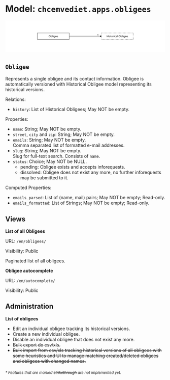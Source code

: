 # Model: `chcemvediet.apps.obligees`

![](assets/obligees.svg)

## `Obligee`

Represents a single obligee and its contact information. Obligee is automatically versioned with
Historical Obligee model representing its historical versions.

Relations:
* `history`: List of Historical Obligees; May NOT be empty.

Properties:
* `name`: String; May NOT be empty.
* `street`, `city` and `zip`: String; May NOT be empty.
* `emails`: String; May NOT be empty.\
  Comma separated list of formatted e-mail addresses.
* `slug`: String; May NOT be empty.\
  Slug for full-text search. Consists of `name`.
* `status`: Choice; May NOT be NULL.
  - pending: Obligee exists and accepts inforequests.
  - dissolved: Obligee does not exist any more, no further inforequests may be submitted to it.

Computed Properties:
* `emails_parsed`: List of (name, mail) pairs; May NOT be empty; Read-only.
* `emails_formatted`: List of Strings; May NOT be empty; Read-only.


## Views

**List of all Obligees**

URL: `/en/obligees/`

Visibility: Public

Paginated list of all obligees.

**Obligee autocomplete**

URL: `/en/autocomplete/`

Visibility: Public

## Administration

**List of obligees**
* Edit an individual obligee tracking its historical versions.
* Create a new individual obligee.
* Disable an individual obligee that does not exist any more.
* ~~Bulk export do csv/xls.~~
* ~~Bulk import from csv/xls tracking historical versions of all obligees with some heuristics and
  UI to manage matching created/deleted obligees and obligees with changed names.~~


<sub>*\* Features that are marked ~~strikethrough~~ are not implemented yet.*</sub>
